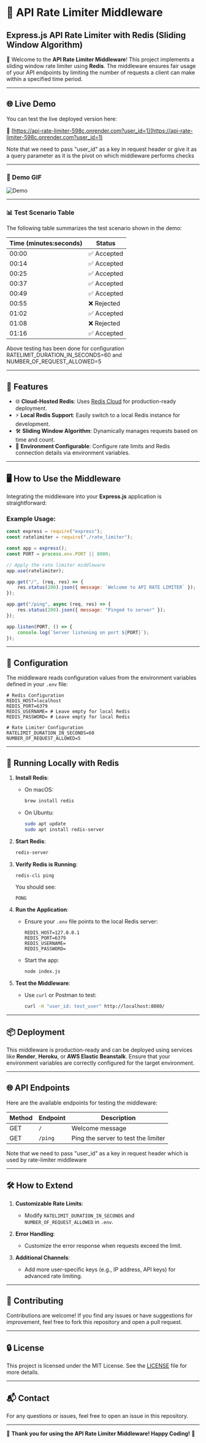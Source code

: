 # 🚀 API Rate Limiter Middleware

## Express.js API Rate Limiter with Redis (Sliding Window Algorithm)

🎉 Welcome to the **API Rate Limiter Middleware**! This project implements a sliding window rate limiter using **Redis**. The middleware ensures fair usage of your API endpoints by limiting the number of requests a client can make within a specified time period.

---

## 🌐 Live Demo

You can test the live deployed version here:

🔗 [https://api-rate-limiter-598c.onrender.com?user_id=1](https://api-rate-limiter-598c.onrender.com?user_id=1)

Note that we need to pass "user_id" as a key in request header or give it as a query parameter as it is the pivot on which middleware performs checks

---

### 🎥 Demo GIF

![Demo](media/demo_ddos.gif)

---

### 📊 Test Scenario Table

The following table summarizes the test scenario shown in the demo:

| Time (minutes:seconds) | Status         |
|------------------------|----------------|
| 00:00                  | ✅ Accepted    |
| 00:14                  | ✅ Accepted    |
| 00:25                  | ✅ Accepted    |
| 00:37                  | ✅ Accepted    |
| 00:49                  | ✅ Accepted    |
| 00:55                  | ❌ Rejected    |
| 01:02                  | ✅ Accepted    |
| 01:08                  | ❌ Rejected    |
| 01:16                  | ✅ Accepted    |

Above testing has been done for configuration RATELIMIT_DURATION_IN_SECONDS=60 and NUMBER_OF_REQUEST_ALLOWED=5

---

## 🌟 Features

- 🌐 **Cloud-Hosted Redis**: Uses [Redis Cloud](https://cloud.redis.io/) for production-ready deployment.
- ⚡ **Local Redis Support**: Easily switch to a local Redis instance for development.
- 🛠 **Sliding Window Algorithm**: Dynamically manages requests based on time and count.
- 🔧 **Environment Configurable**: Configure rate limits and Redis connection details via environment variables.

---

## 🖥️ How to Use the Middleware

Integrating the middleware into your **Express.js** application is straightforward:

### Example Usage:
```javascript
const express = require("express");
const ratelimiter = require("./rate_limiter");

const app = express();
const PORT = process.env.PORT || 8080;

// Apply the rate limiter middleware
app.use(ratelimiter);

app.get("/", (req, res) => {
    res.status(200).json({ message: `Welcome to API RATE LIMITER` });
});

app.get("/ping", async (req, res) => {
    res.status(200).json({ message: "Pinged to server" });
});

app.listen(PORT, () => {
    console.log(`Server listening on port ${PORT}`);
});
```

---

## 🔧 Configuration

The middleware reads configuration values from the environment variables defined in your `.env` file:

```dotenv
# Redis Configuration
REDIS_HOST=localhost
REDIS_PORT=6379
REDIS_USERNAME= # Leave empty for local Redis
REDIS_PASSWORD= # Leave empty for local Redis

# Rate Limiter Configuration
RATELIMIT_DURATION_IN_SECONDS=60
NUMBER_OF_REQUEST_ALLOWED=5
```

---

## 🚀 Running Locally with Redis

1. **Install Redis**:
   - On macOS:
     ```bash
     brew install redis
     ```
   - On Ubuntu:
     ```bash
     sudo apt update
     sudo apt install redis-server
     ```

2. **Start Redis**:
   ```bash
   redis-server
   ```

3. **Verify Redis is Running**:
   ```bash
   redis-cli ping
   ```
   You should see:
   ```
   PONG
   ```

4. **Run the Application**:
   - Ensure your `.env` file points to the local Redis server:
     ```dotenv
     REDIS_HOST=127.0.0.1
     REDIS_PORT=6379
     REDIS_USERNAME=
     REDIS_PASSWORD=
     ```
   - Start the app:
     ```bash
     node index.js
     ```

5. **Test the Middleware**:
   - Use `curl` or Postman to test:
     ```bash
     curl -H "user_id: test_user" http://localhost:8080/
     ```

---

## 📦 Deployment

This middleware is production-ready and can be deployed using services like **Render**, **Heroku**, or **AWS Elastic Beanstalk**. Ensure that your environment variables are correctly configured for the target environment.

---

## 🌐 API Endpoints

Here are the available endpoints for testing the middleware:

| Method | Endpoint | Description                          |
|--------|----------|--------------------------------------|
| GET    | `/`      | Welcome message                     |
| GET    | `/ping`  | Ping the server to test the limiter |

Note that we need to pass "user_id" as a key in request header which is used by rate-limiter middleware

---

## 🛠 How to Extend

1. **Customizable Rate Limits**:
   - Modify `RATELIMIT_DURATION_IN_SECONDS` and `NUMBER_OF_REQUEST_ALLOWED` in `.env`.

2. **Error Handling**:
   - Customize the error response when requests exceed the limit.

3. **Additional Channels**:
   - Add more user-specific keys (e.g., IP address, API keys) for advanced rate limiting.

---

## 🤝 Contributing

Contributions are welcome! If you find any issues or have suggestions for improvement, feel free to fork this repository and open a pull request.

---

## 🔒 License

This project is licensed under the MIT License. See the [LICENSE](LICENSE) file for more details.

---

## 📬 Contact

For any questions or issues, feel free to open an issue in this repository.

---

🎉 **Thank you for using the API Rate Limiter Middleware! Happy Coding!** 🎉
